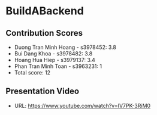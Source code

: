 ﻿# BuildABackend

## Contribution Scores
- Duong Tran Minh Hoang - s3978452: 3.8
- Bui Dang Khoa - s3978482: 3.8
- Hoang Hua Hiep - s3979137: 3.4
- Phan Tran Minh Toan - s3963231: 1
- Total score: 12

## Presentation Video
- URL: https://www.youtube.com/watch?v=IV7PK-3RiM0
